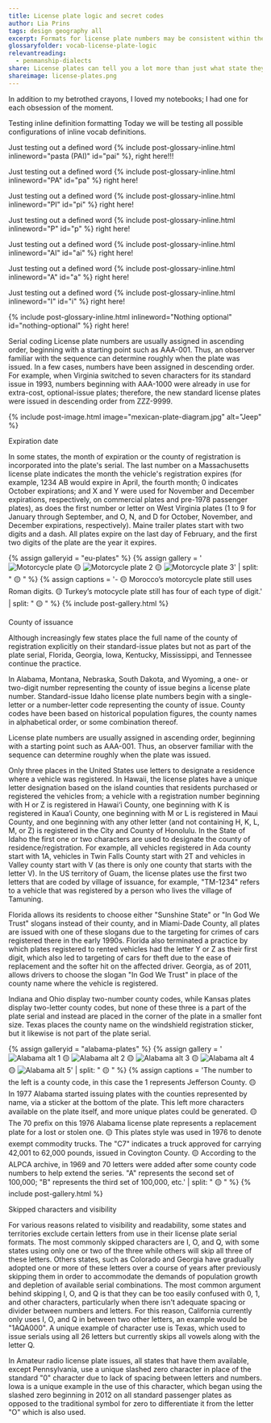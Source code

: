 ```yaml
---
title: License plate logic and secret codes
author: Lia Prins
tags: design geography all
excerpt: Formats for license plate numbers may be consistent within the state. For example, Delaware and Rhode Island were formerly able to use six-digit all-numeric serials due to their low respective populations. Several populous states use seven-character formats of three letters and four numbers, including 1ABC234 in California and ABC1234, ABC 1234, or ABC-1234 in Arizona, Georgia, Michigan, New York, North Carolina, Ohio, Pennsylvania, Texas, Virginia, and Washington. Other formats include Florida, which uses ABC-D12; Connecticut, which uses AB-12345; Illinois, which uses AB 12345; and Maryland, which uses 1AB2345. However, many states, such as Alaska, Arkansas, Colorado, Hawaii, Indiana, Iowa, Kansas, Kentucky, Louisiana, Minnesota, Mississippi, Nebraska, North Dakota, Oklahoma, Oregon, South Carolina, and Wisconsin, use a 3-letter, 3-number format in the format ABC-123, 123-ABC, or some variant thereof.
glossaryfolder: vocab-license-plate-logic
relevantreading:
  - penmanship-dialects
share: License plates can tell you a lot more than just what state they were issued in!
shareimage: license-plates.png
---
```


In addition to my betrothed crayons, I loved my notebooks; I had one for each obsession of the moment.

Testing inline definition formatting
Today we will be testing all possible configurations of inline vocab definitions.

Just testing out a defined word {% include post-glossary-inline.html inlineword="pasta (PAI)" id="pai" %}, right here!!!

Just testing out a defined word {% include post-glossary-inline.html inlineword="PA" id="pa" %} right here!

Just testing out a defined word {% include post-glossary-inline.html inlineword="PI" id="pi" %} right here!

Just testing out a defined word {% include post-glossary-inline.html inlineword="P" id="p" %} right here!

Just testing out a defined word {% include post-glossary-inline.html inlineword="AI" id="ai" %} right here!

Just testing out a defined word {% include post-glossary-inline.html inlineword="A" id="a" %} right here!

Just testing out a defined word {% include post-glossary-inline.html inlineword="I" id="i" %} right here!

{% include post-glossary-inline.html inlineword="Nothing optional" id="nothing-optional" %} right here!

Serial coding
License plate numbers are usually assigned in ascending order, beginning with a starting point such as AAA-001. Thus, an observer familiar with the sequence can determine roughly when the plate was issued. In a few cases, numbers have been assigned in descending order. For example, when Virginia switched to seven characters for its standard issue in 1993, numbers beginning with AAA-1000 were already in use for extra-cost, optional-issue plates; therefore, the new standard license plates were issued in descending order from ZZZ-9999.

{% include post-image.html image="mexican-plate-diagram.jpg" alt="Jeep" %}

Expiration date
<p>In some states, the month of expiration or the county of registration is incorporated into the plate's serial. The last number on a Massachusetts license plate indicates the month the vehicle's registration expires (for example, 1234 AB would expire in April, the fourth month; 0 indicates October expirations; and X and Y were used for November and December expirations, respectively, on commercial plates and pre-1978 passenger plates), as does the first number or letter on West Virginia plates (1 to 9 for January through September, and O, N, and D for October, November, and December expirations, respectively). Maine trailer plates start with two digits and a dash. All plates expire on the last day of February, and the first two digits of the plate are the year it expires.</p>

{% assign galleryid = "eu-plates" %}
{% assign gallery = '<img src="assets/images/blogposts/license-plate-logic/eu-plates/eu-plates_1.jpg" alt="Motorcycle plate" class="contentimage" id="galleryimage"> 🟡 <img src="assets/images/blogposts/license-plate-logic/eu-plates/eu-plates_2.jpg" alt="Motorcycle plate 2" class="contentimage" id="galleryimage"> 🟡 <img src="assets/images/blogposts/license-plate-logic/eu-plates/eu-plates_3.jpg" alt="Motorcycle plate 3" class="contentimage" id="galleryimage">' | split: " 🟡 " %}
{% assign captions = '- 🟡 Morocco’s motorcycle plate still uses Roman digits. 🟡 Turkey’s motocycle plate still has four of each type of digit.' | split: " 🟡 " %}
{% include post-gallery.html %}

<p>County of issuance</p>
Although increasingly few states place the full name of the county of registration explicitly on their standard-issue plates but not as part of the plate serial, Florida, Georgia, Iowa, Kentucky, Mississippi, and Tennessee continue the practice.

In Alabama, Montana, Nebraska, South Dakota, and Wyoming, a one- or two-digit number representing the county of issue begins a license plate number. Standard-issue Idaho license plate numbers begin with a single-letter or a number-letter code representing the county of issue. County codes have been based on historical population figures, the county names in alphabetical order, or some combination thereof.

License plate numbers are usually assigned in ascending order, beginning with a starting point such as AAA-001. Thus, an observer familiar with the sequence can determine roughly when the plate was issued.

Only three places in the United States use letters to designate a residence where a vehicle was registered. In Hawaii, the license plates have a unique letter designation based on the island counties that residents purchased or registered the vehicles from; a vehicle with a registration number beginning with H or Z is registered in Hawai‘i County, one beginning with K is registered in Kaua‘i County, one beginning with M or L is registered in Maui County, and one beginning with any other letter (and not containing H, K, L, M, or Z) is registered in the City and County of Honolulu. In the State of Idaho the first one or two characters are used to designate the county of residence/registration. For example, all vehicles registered in Ada county start with 1A, vehicles in Twin Falls County start with 2T and vehicles in Valley county start with V (as there is only one county that starts with the letter V). In the US territory of Guam, the license plates use the first two letters that are coded by village of issuance, for example, "TM-1234" refers to a vehicle that was registered by a person who lives the village of Tamuning.

Florida allows its residents to choose either "Sunshine State" or "In God We Trust" slogans instead of their county, and in Miami-Dade County, all plates are issued with one of these slogans due to the targeting for crimes of cars registered there in the early 1990s. Florida also terminated a practice by which plates registered to rented vehicles had the letter Y or Z as their first digit, which also led to targeting of cars for theft due to the ease of replacement and the softer hit on the affected driver. Georgia, as of 2011, allows drivers to choose the slogan "In God We Trust" in place of the county name where the vehicle is registered.

<p>Indiana and Ohio display two-number county codes, while Kansas plates display two-letter county codes, but none of these three is a part of the plate serial and instead are placed in the corner of the plate in a smaller font size. Texas places the county name on the windshield registration sticker, but it likewise is not part of the plate serial.</p>

{% assign galleryid = "alabama-plates" %}
{% assign gallery = '<img src="assets/images/blogposts/license-plate-logic/alabama-plates/alabama-plates_1.jpg" alt="Alabama alt 1" class="contentimage" id="galleryimage"> 🟡 <img src="assets/images/blogposts/license-plate-logic/alabama-plates/alabama-plates_2.jpg" alt="Alabama alt 2" class="contentimage" id="galleryimage"> 🟡 <img src="assets/images/blogposts/license-plate-logic/alabama-plates/alabama-plates_3.jpg" alt="Alabama alt 3" class="contentimage" id="galleryimage"> 🟡 <img src="assets/images/blogposts/license-plate-logic/alabama-plates/alabama-plates_4.jpg" alt="Alabama alt 4" class="contentimage" id="galleryimage"> 🟡 <img src="assets/images/blogposts/license-plate-logic/alabama-plates/alabama-plates_5.jpg" alt="Alabama alt 5" class="contentimage" id="galleryimage">' | split: " 🟡 " %}
{% assign captions = 'The number to the left is a county code, in this case the 1 represents Jefferson County. 🟡 In 1977 Alabama started issuing plates with the counties represented by name, via a sticker at the bottom of the plate. This left more characters available on the plate itself, and more unique plates could be generated. 🟡 The 70 prefix on this 1976 Alabama license plate represents a replacement plate for a lost or stolen one. 🟡 This plates style was used in 1976 to denote exempt commodity trucks. The "C7" indicates a truck approved for carrying 42,001 to 62,000 pounds, issued in Covington County. 🟡 According to the ALPCA archive, in 1969 and 70 letters were added after some county code numbers to help extend the series. "A" represents the second set of 100,000; "B" represents the third set of 100,000, etc.' | split: " 🟡 " %}
{% include post-gallery.html %}

<p>Skipped characters and visibility</p>
<p>For various reasons related to visibility and readability, some states and territories exclude certain letters from use in their license plate serial formats. The most commonly skipped characters are I, O, and Q, with some states using only one or two of the three while others will skip all three of these letters. Others states, such as Colorado and Georgia have gradually adopted one or more of these letters over a course of years after previously skipping them in order to accommodate the demands of population growth and depletion of available serial combinations. The most common argument behind skipping I, O, and Q is that they can be too easily confused with 0, 1, and other characters, particularly when there isn't adequate spacing or divider between numbers and letters. For this reason, California currently only uses I, O, and Q in between two other letters, an example would be "1AQA000". A unique example of character use is Texas, which used to issue serials using all 26 letters but currently skips all vowels along with the letter Q.</p>

In Amateur radio license plate issues, all states that have them available, except Pennsylvania, use a unique slashed zero character in place of the standard "0" character due to lack of spacing between letters and numbers. Iowa is a unique example in the use of this character, which began using the slashed zero beginning in 2012 on all standard passenger plates as opposed to the traditional symbol for zero to differentiate it from the letter "O" which is also used.
